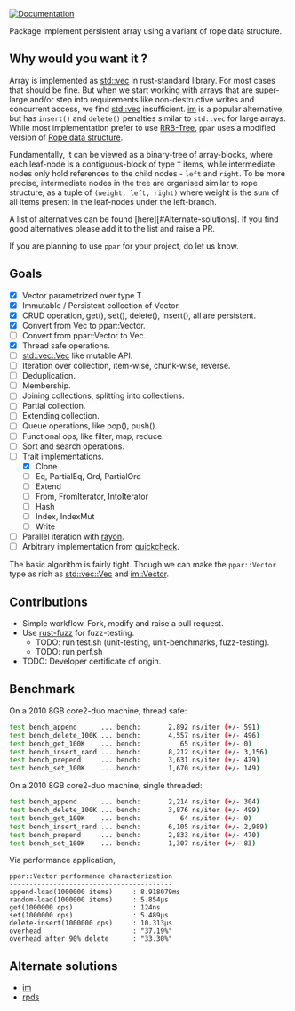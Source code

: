 [![Documentation](https://docs.rs/ppar/badge.svg?style=flat-square)](https://docs.rs/ppar)

Package implement persistent array using a variant of rope data structure.

Why would you want it ?
-----------------------

Array is implemented as [std::vec][std_vec] in rust-standard library.
For most cases that should be fine. But when we start working with arrays
that are super-large and/or step into requirements like  non-destructive
writes and concurrent access, we find [std::vec][std_vec] insufficient.
[im][im] is a popular alternative, but has `insert()` and `delete()`
penalties similar to `std::vec` for large arrays. While most implementation
prefer to use [RRB-Tree][rrb], `ppar` uses a modified version of
[Rope data structure][rope].

Fundamentally, it can be viewed as a binary-tree of array-blocks, where
each leaf-node is a contiguous-block of type `T` items, while intermediate
nodes only hold references to the child nodes - `left` and `right`.
To be more precise, intermediate nodes in the tree are organised similar
to rope structure, as a tuple of `(weight, left, right)` where weight is
the sum of all items present in the leaf-nodes under the left-branch.

A list of alternatives can be found [here][#Alternate-solutions]. If you
find good alternatives please add it to the list and raise a PR.

If you are planning to use `ppar` for your project, do let us know.

Goals
-----

- [x] Vector parametrized over type T.
- [x] Immutable / Persistent collection of Vector<T>.
- [x] CRUD operation, get(), set(), delete(), insert(), all are persistent.
- [x] Convert from Vec<T> to ppar::Vector<T>.
- [ ] Convert from ppar::Vector<T> to Vec<T>.
- [x] Thread safe operations.
- [ ] [std::vec::Vec][std_vector] like mutable API.
- [ ] Iteration over collection, item-wise, chunk-wise, reverse.
- [ ] Deduplication.
- [ ] Membership.
- [ ] Joining collections, splitting into collections.
- [ ] Partial collection.
- [ ] Extending collection.
- [ ] Queue operations, like pop(), push().
- [ ] Functional ops, like filter, map, reduce.
- [ ] Sort and search operations.
- [ ] Trait implementations.
  - [x] Clone
  - [ ] Eq, PartialEq, Ord, PartialOrd
  - [ ] Extend
  - [ ] From, FromIterator, IntoIterator
  - [ ] Hash
  - [ ] Index, IndexMut
  - [ ] Write
- [ ] Parallel iteration with [rayon][rayon].
- [ ] Arbitrary implementation from [quickcheck][quickcheck].

The basic algorithm is fairly tight. Though we can make the `ppar::Vector`
type as rich as [std::vec::Vec][std_vector] and [im::Vector][im_vector].

Contributions
-------------

* Simple workflow. Fork, modify and raise a pull request.
* Use [rust-fuzz](https://rust-fuzz.github.io/book) for fuzz-testing.
  * TODO: run test.sh (unit-testing, unit-benchmarks, fuzz-testing).
  * TODO: run perf.sh
* TODO: Developer certificate of origin.

Benchmark
---------

On a 2010 8GB core2-duo machine, thread safe:

```bash
test bench_append      ... bench:       2,892 ns/iter (+/- 591)
test bench_delete_100K ... bench:       4,557 ns/iter (+/- 496)
test bench_get_100K    ... bench:          65 ns/iter (+/- 0)
test bench_insert_rand ... bench:       8,212 ns/iter (+/- 3,156)
test bench_prepend     ... bench:       3,631 ns/iter (+/- 479)
test bench_set_100K    ... bench:       1,670 ns/iter (+/- 149)
```


On a 2010 8GB core2-duo machine, single threaded:

```bash
test bench_append      ... bench:       2,214 ns/iter (+/- 304)
test bench_delete_100K ... bench:       3,876 ns/iter (+/- 499)
test bench_get_100K    ... bench:          64 ns/iter (+/- 0)
test bench_insert_rand ... bench:       6,105 ns/iter (+/- 2,989)
test bench_prepend     ... bench:       2,833 ns/iter (+/- 470)
test bench_set_100K    ... bench:       1,307 ns/iter (+/- 83)
```

Via performance application,

```text
ppar::Vector performance characterization
-----------------------------------------
append-load(1000000 items)     : 8.918079ms
random-load(1000000 items)     : 5.854µs
get(1000000 ops)               : 124ns
set(1000000 ops)               : 5.489µs
delete-insert(1000000 ops)     : 10.313µs
overhead                       : "37.19%"
overhead after 90% delete      : "33.30%"
```

Alternate solutions
-------------------

* [im][im]
* [rpds][rpds]

[im]: https://github.com/bodil/im-rs
[im_vector]: https://docs.rs/im/15.0.0/im/struct.Vector.html
[rope]: https://en.wikipedia.org/wiki/Rope_(data_structure)
[rpds]: https://github.com/orium/rpds
[std_vec]: https://doc.rust-lang.org/beta/std/vec/index.html
[std_vector]: https://doc.rust-lang.org/beta/std/vec/struct.Vec.html
[rrb]: https://infoscience.epfl.ch/record/213452/files/rrbvector.pdf
[rayon]: https://crates.io/crates/rayon
[quickcheck]: https://crates.io/crates/quickcheck
